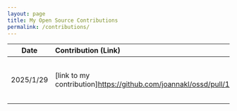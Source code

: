 ```yaml
---
layout: page
title: My Open Source Contributions
permalink: /contributions/
---
```


<!--
Type of the contribution should be "Wikipedia edit", "OpenStreet Map feature", "Documentation", "Course website", "Blog",
"Browser Add-on", etc.

The description should include a brief summary of what you did.

The link should bring us to a public page that shows your contribution. 

Replace the first row with your own contribution. 
-->

| Date        | Contribution (Link)  | Type  | Description |
|-------------|:---------------------|:------|:------------|
| 2025/1/29        | [link to my contribution]https://github.com/joannakl/ossd/pull/137                  | course website   |  Upload one of the missing book covers |
